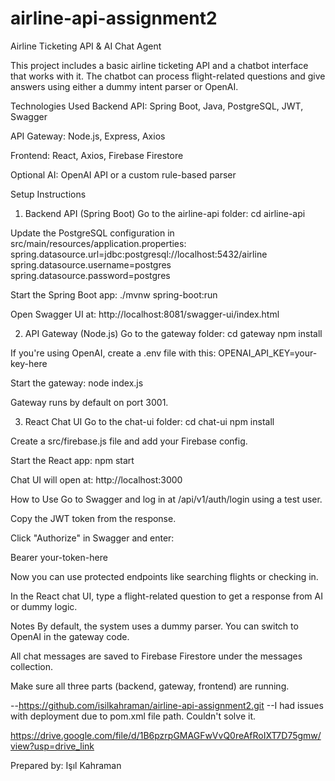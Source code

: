 # airline-api-assignment2

Airline Ticketing API & AI Chat Agent

This project includes a basic airline ticketing API and a chatbot interface that works with it. The chatbot can process flight-related questions and give answers using either a dummy intent parser or OpenAI.

Technologies Used
Backend API: Spring Boot, Java, PostgreSQL, JWT, Swagger

API Gateway: Node.js, Express, Axios

Frontend: React, Axios, Firebase Firestore

Optional AI: OpenAI API or a custom rule-based parser

Setup Instructions
1. Backend API (Spring Boot)
Go to the airline-api folder:
cd airline-api

Update the PostgreSQL configuration in src/main/resources/application.properties:
spring.datasource.url=jdbc:postgresql://localhost:5432/airline
spring.datasource.username=postgres
spring.datasource.password=postgres

Start the Spring Boot app:
./mvnw spring-boot:run

Open Swagger UI at:
http://localhost:8081/swagger-ui/index.html

2. API Gateway (Node.js)
Go to the gateway folder:
cd gateway
npm install

If you're using OpenAI, create a .env file with this:
OPENAI_API_KEY=your-key-here

Start the gateway:
node index.js

Gateway runs by default on port 3001.

3. React Chat UI
Go to the chat-ui folder:
cd chat-ui
npm install

Create a src/firebase.js file and add your Firebase config.

Start the React app:
npm start

Chat UI will open at:
http://localhost:3000

How to Use
Go to Swagger and log in at /api/v1/auth/login using a test user.

Copy the JWT token from the response.

Click "Authorize" in Swagger and enter:

Bearer your-token-here

Now you can use protected endpoints like searching flights or checking in.

In the React chat UI, type a flight-related question to get a response from AI or dummy logic.

Notes
By default, the system uses a dummy parser. You can switch to OpenAI in the gateway code.

All chat messages are saved to Firebase Firestore under the messages collection.

Make sure all three parts (backend, gateway, frontend) are running.

--https://github.com/isilkahraman/airline-api-assignment2.git
--I had issues with deployment due to pom.xml file path. Couldn't solve it.

https://drive.google.com/file/d/1B6pzrpGMAGFwVvQ0reAfRoIXT7D75gmw/view?usp=drive_link


Prepared by: Işıl Kahraman
